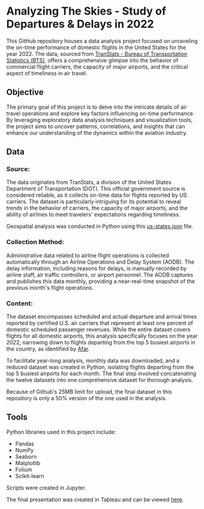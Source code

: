 # Analyzing The Skies - Study of Departures & Delays in 2022

This GitHub repository houses a data analysis project focused on unraveling the on-time performance of domestic flights in the United States for the year 2022. The data, sourced from [TranStats - Bureau of Transportation Statistics (BTS)](https://www.transtats.bts.gov/Tables.asp?QO_VQ=EFD&QO_anzr=Nv4yv0r%FDb0-gvzr%FDcr4s14zn0pr%FDQn6n&QO_fu146_anzr=b0-gvzr), offers a comprehensive glimpse into the behavior of commercial flight carriers, the capacity of major airports, and the critical aspect of timeliness in air travel.

## Objective

The primary goal of this project is to delve into the intricate details of air travel operations and explore key factors influencing on-time performance. By leveraging exploratory data analysis techniques and visualization tools, the project aims to uncover patterns, correlations, and insights that can enhance our understanding of the dynamics within the aviation industry.

## Data

### Source:
The data originates from TranStats, a division of the United States Department of Transportation (DOT). This official government source is considered reliable, as it collects on-time data for flights reported by US carriers. The dataset is particularly intriguing for its potential to reveal trends in the behavior of carriers, the capacity of major airports, and the ability of airlines to meet travelers' expectations regarding timeliness.

Geospatial analysis was conducted in Python using this [us-states.json](https://coach-courses-us.s3.amazonaws.com/public/courses/data-immersion/A6/6.3/us-states.json) file.

### Collection Method:
Administrative data related to airline flight operations is collected automatically through an Airline Operations and Delay System (AODB). The delay information, including reasons for delays, is manually recorded by airline staff, air traffic controllers, or airport personnel. The AODB captures and publishes this data monthly, providing a near-real-time snapshot of the previous month's flight operations.

### Content: 
The dataset encompasses scheduled and actual departure and arrival times reported by certified U.S. air carriers that represent at least one percent of domestic scheduled passenger revenues. While the entire dataset covers flights for all domestic airports, this analysis specifically focuses on the year 2022, narrowing down to flights departing from the top 5 busiest airports in the country, as identified by [Afar](https://www.afar.com/magazine/busiest-airports-in-the-us).

To facilitate year-long analysis, monthly data was downloaded, and a reduced dataset was created in Python, isolating flights departing from the top 5 busiest airports for each month. The final step involved concatenating the twelve datasets into one comprehensive dataset for thorough analysis.

Because of Github's 25MB limit for upload, the final dataset in this repository is only a 50% version of the one used in the analysis.

## Tools
Python libraries used in this project include:
- Pandas
- NumPy
- Seaborn
- Matplotlib
- Folium
- Scikit-learn

Scripts were created in Jupyter.

The final presentation was created in Tableau and can be viewed [here](https://public.tableau.com/app/profile/xavier.herrera1185/viz/Task6_7-AnalyzingTheSkies/ANALYZINGTHESKIES).
